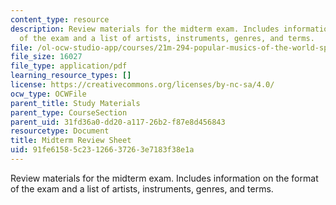 ```yaml
---
content_type: resource
description: Review materials for the midterm exam. Includes information on the format
  of the exam and a list of artists, instruments, genres, and terms.
file: /ol-ocw-studio-app/courses/21m-294-popular-musics-of-the-world-spring-2005/91fe61585c23126637263e7183f38e1a_midterm_review.pdf
file_size: 16027
file_type: application/pdf
learning_resource_types: []
license: https://creativecommons.org/licenses/by-nc-sa/4.0/
ocw_type: OCWFile
parent_title: Study Materials
parent_type: CourseSection
parent_uid: 31fd36a0-dd20-a117-26b2-f87e8d456843
resourcetype: Document
title: Midterm Review Sheet
uid: 91fe6158-5c23-1266-3726-3e7183f38e1a
---
```

Review materials for the midterm exam. Includes information on the format of the exam and a list of artists, instruments, genres, and terms.